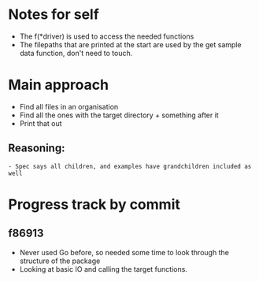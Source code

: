 # Notes for self 

- The f(*driver) is used to access the needed functions
- The filepaths that are printed at the start are used by the get sample data function, don't need to touch. 

# Main approach
- Find all files in an organisation 
- Find all the ones with the target directory + something after it
- Print that out
## Reasoning:
    - Spec says all children, and examples have grandchildren included as well 
# Progress track by commit
## f86913
- Never used Go before, so needed some time to look through the structure of the package
- Looking at basic IO and calling the target functions.

## 